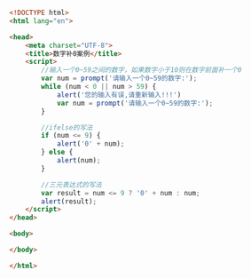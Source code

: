 
<BlogInfo id="219" title="16.数字补案例" author="白日梦想猿" pv=0 read_times=0 pre_cost_time="0分29秒" category="js学习" tag_list="['js学习']" create_time="2020.08.02 14:36:57" update_time="2020.08.02 14:44:24" />

```html
<!DOCTYPE html>
<html lang="en">

<head>
    <meta charset="UTF-8">
    <title>数字补0案例</title>
    <script>
        //输入一个0~59之间的数字，如果数字小于10则在数字前面补一个0
        var num = prompt('请输入一个0~59的数字:');
        while (num < 0 || num > 59) {
            alert('您的输入有误,请重新输入!!!')
            var num = prompt('请输入一个0~59的数字:');
        }

        //ifelse的写法
        if (num <= 9) {
            alert('0' + num);
        } else {
            alert(num);
        }

        //三元表达式的写法
        var result = num <= 9 ? '0' + num : num;
        alert(result);
    </script>
</head>

<body>

</body>

</html>
```

